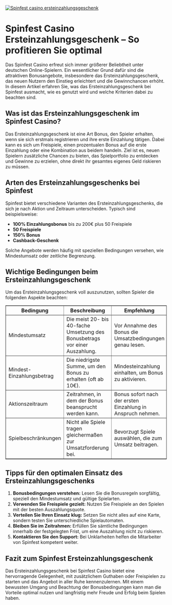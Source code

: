[![Spinfest casino ersteinzahlungsgeschenk](https://123-caf.pages.dev/gitsignup.png)](https://vrmoo.ru/Bt82HjjY)

<h1>Spinfest Casino Ersteinzahlungsgeschenk – So profitieren Sie optimal</h1>  <p>Das Spinfest Casino erfreut sich immer größerer Beliebtheit unter deutschen Online-Spielern. Ein wesentlicher Grund dafür sind die attraktiven Bonusangebote, insbesondere das Ersteinzahlungsgeschenk, das neuen Nutzern den Einstieg erleichtert und die Gewinnchancen erhöht. In diesem Artikel erfahren Sie, was das Ersteinzahlungsgeschenk bei Spinfest ausmacht, wie es genutzt wird und welche Kriterien dabei zu beachten sind.</p>  <h2>Was ist das Ersteinzahlungsgeschenk im Spinfest Casino?</h2>  <p>Das Ersteinzahlungsgeschenk ist eine Art Bonus, den Spieler erhalten, wenn sie sich erstmals registrieren und ihre erste Einzahlung tätigen. Dabei kann es sich um Freispiele, einen prozentualen Bonus auf die erste Einzahlung oder eine Kombination aus beidem handeln. Ziel ist es, neuen Spielern zusätzliche Chancen zu bieten, das Spielportfolio zu entdecken und Gewinne zu erzielen, ohne direkt ihr gesamtes eigenes Geld riskieren zu müssen.</p>  <h2>Arten des Ersteinzahlungsgeschenks bei Spinfest</h2>  <p>Spinfest bietet verschiedene Varianten des Ersteinzahlungsgeschenks, die sich je nach Aktion und Zeitraum unterscheiden. Typisch sind beispielsweise:</p>  <ul>   <li><strong>100% Einzahlungsbonus</strong> bis zu 200€ plus 50 Freispiele</li>   <li><strong>50 Freispiele</strong ohne Einzahlung</li>   <li><strong>150% Bonus</strong auf die erste Einzahlung bis zu 150€</li>   <li><strong>Cashback-Geschenk</strong für die erste Einzahlung</li> </ul>  <p>Solche Angebote werden häufig mit speziellen Bedingungen versehen, wie Mindestumsatz oder zeitliche Begrenzung.</p>  <h2>Wichtige Bedingungen beim Ersteinzahlungsgeschenk</h2>  <p>Um das Ersteinzahlungsgeschenk voll auszunutzen, sollten Spieler die folgenden Aspekte beachten:</p>  <table border="1" cellpadding="8" cellspacing="0" style="border-collapse: collapse; width: 100%; max-width: 600px;">   <thead>     <tr>       <th>Bedingung</th>       <th>Beschreibung</th>       <th>Empfehlung</th>     </tr>   </thead>   <tbody>     <tr>       <td>Mindestumsatz</td>       <td>Die meist 20- bis 40-fache Umsetzung des Bonusbetrags vor einer Auszahlung.</td>       <td>Vor Annahme des Bonus die Umsatzbedingungen genau lesen.</td>     </tr>     <tr>       <td>Mindest-Einzahlungsbetrag</td>       <td>Die niedrigste Summe, um den Bonus zu erhalten (oft ab 10€).</td>       <td>Mindesteinzahlung einhalten, um Bonus zu aktivieren.</td>     </tr>     <tr>       <td>Aktionszeitraum</td>       <td>Zeitrahmen, in dem der Bonus beansprucht werden kann.</td>       <td>Bonus sofort nach der ersten Einzahlung in Anspruch nehmen.</td>     </tr>     <tr>       <td>Spielbeschränkungen</td>       <td>Nicht alle Spiele tragen gleichermaßen zur Umsatzforderung bei.</td>       <td>Bevorzugt Spiele auswählen, die zum Umsatz beitragen.</td>     </tr>   </tbody> </table>  <h2>Tipps für den optimalen Einsatz des Ersteinzahlungsgeschenks</h2>  <ol>   <li><strong>Bonusbedingungen verstehen:</strong> Lesen Sie die Bonusregeln sorgfältig, speziell den Mindestumsatz und gültige Spielarten.</li>   <li><strong>Verwenden Sie Freispiele gezielt:</strong> Nutzen Sie Freispiele an den Spielen mit der besten Auszahlungsquote.</li>   <li><strong>Verteilen Sie Ihren Einsatz klug:</strong> Setzen Sie nicht alles auf eine Karte, sondern testen Sie unterschiedliche Spielautomaten.</li>   <li><strong>Bleiben Sie im Zeitrahmen:</strong> Erfüllen Sie sämtliche Bedingungen innerhalb der festgelegten Frist, um eine Auszahlung nicht zu riskieren.</li>   <li><strong>Kontaktieren Sie den Support:</strong> Bei Unklarheiten helfen die Mitarbeiter von Spinfest kompetent weiter.</li> </ol>  <h2>Fazit zum Spinfest Ersteinzahlungsgeschenk</h2>  <p>Das Ersteinzahlungsgeschenk bei Spinfest Casino bietet eine hervorragende Gelegenheit, mit zusätzlichem Guthaben oder Freispielen zu starten und das Angebot in aller Ruhe kennenzulernen. Mit einem bewussten Umgang und Beachtung der Bonusbedingungen kann man die Vorteile optimal nutzen und langfristig mehr Freude und Erfolg beim Spielen haben.</p>